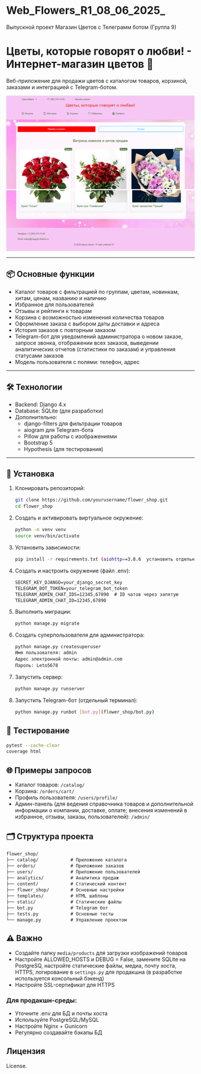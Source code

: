 # Web_Flowers_R1_08_06_2025_
Выпускной проект Магазин Цветов с Телеграмм ботом (Группа 9)

# Цветы, которые говорят о любви! - Интернет-магазин цветов  🎉

Веб-приложение для продажи цветов с каталогом товаров, корзиной, заказами и интеграцией с Telegram-ботом.

![img.png](img.png)![img_1.png](img_1.png)

---

## 📦 Основные функции

- Каталог товаров с фильтрацией по группам, цветам, новинкам, хитам, ценам, названию и наличию
- Избранное для пользователей
- Отзывы и рейтинги к товарам
- Корзина с возможностью изменения количества товаров
- Оформление заказа с выбором даты доставки и адреса
- История заказов с повторным заказом
- Telegram-бот для уведомлений администратора о новом заказе, запросе звонка, отображении всех заказов, выведении аналитических отчетов (статистики по заказам) и управления статусами заказов
- Модель пользователя с полями: телефон, адрес

---

## 🛠 Технологии

- Backend: Django 4.x
- Database: SQLite (для разработки)
- Дополнительно: 
  - django-filters для фильтрации товаров
  - aiogram для Telegram-бота
  - Pillow для работы с изображениями
  - Bootstrap 5
  - Hypothesis (для тестирования)

---

## 🚀 Установка

1. Клонировать репозиторий:

    ```bash
    git clone https://github.com/yourusername/flower_shop.git
    cd flower_shop
    ```

2. Создать и активировать виртуальное окружение:

    ```bash
    python -m venv venv
    source venv/bin/activate
    ```

3. Установить зависимости:

    ```bash
    pip install -r requirements.txt (aiohttp==3.8.6  установить отдельно)
    ```

4. Создать и настроить окружение (файл .env):

    ```plaintext
    SECRET_KEY_DJANGO=your_django_secret_key
    TELEGRAM_BOT_TOKEN=your_telegram_bot_token
    TELEGRAM_ADMIN_CHAT_IDS=12345,67890  # ID чатов через запятую
    TELEGRAM_ADMIN_CHAT_ID=12345,67890   
   ```

5. Выполнить миграции:

    ```bash
    python manage.py migrate
    ```

6. Создать суперпользователя для администратора:

    ```bash
    python manage.py createsuperuser  
    Имя пользователя: admin
    Адрес электронной почты: admin@admin.com
    Пароль: Leto5678

    ```

7. Запустить сервер:

    ```bash
    python manage.py runserver
    ```

8. Запустить Telegram-бот (отдельный терминал):

    ```bash
    python manage.py runbot [bot.py](flower_shop/bot.py)
    ```

## 🧪 Тестирование

```bash
pytest --cache-clear
coverage html
```

## 🌐 Примеры запросов

- Каталог товаров: `/catalog/`
- Корзина: `/orders/cart/`
- Профиль пользователя: `/users/profile/`
- Админ-панель (для ведения справочника товаров и дополнительной информации о компании, доставке, оплате; внесения изменений в избранное, отзывы, заказы, пользователей): `/admin/`

## 🗂 Структура проекта

```
flower_shop/
├── catalog/            # Приложение каталога
├── orders/             # Приложение заказов
├── users/              # Приложение пользователей
├── analytics/          # Аналитика продаж
├── content/            # Статический контент
├── flower_shop/        # Основные настройки
├── templates/          # HTML шаблоны
├── static/             # Статические файлы
├── bot.py              # Telegram бот
├── tests.py            # Основные тесты
└── manage.py           # Управление проектом
```

## ⚠️ Важно

- Создайте папку `media/products` для загрузки изображений товаров
- Настройте ALLOWED_HOSTS и DEBUG = False, замените SQLite на PostgreSQ, настройте статические файлы, медиа, почту хоста, HTTPS, логирование  в `settings.py` для продакшна (в разработке используется консольный бэкенд)
- Настройте SSL-сертификат для HTTPS

### Для продакшн-среды:

- Уточните .env для БД и почты хоста
- Используйте PostgreSQL/MySQL
- Настройте Nginx + Gunicorn
- Регулярно создавайте бэкапы БД


## Лицензия

License.

